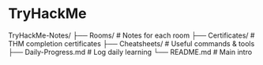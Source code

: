 # TryHackMe

TryHackMe-Notes/
├── Rooms/               # Notes for each room
├── Certificates/        # THM completion certificates
├── Cheatsheets/         # Useful commands & tools
├── Daily-Progress.md    # Log daily learning
└── README.md           # Main intro
